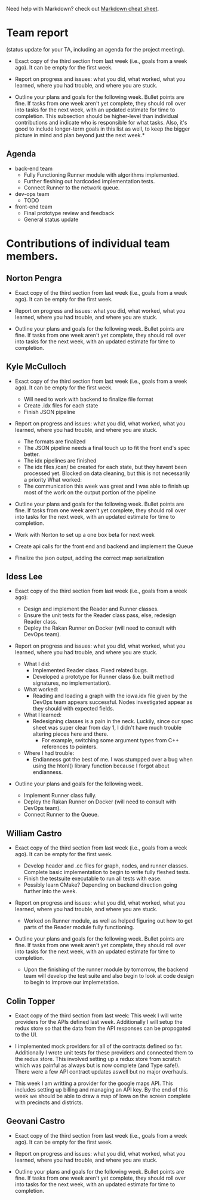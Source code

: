 Need help with Markdown? check out [Markdown cheat sheet](https://github.com/tchapi/markdown-cheatsheet/blob/master/README.md "Markdown cheat sheet").

# Team report #
(status update for your TA, including an agenda for the project meeting).

* Exact copy of the third section from last week (i.e., goals from a week ago). It can be empty for the first week.

* Report on progress and issues: what you did, what worked, what you learned, where you had trouble, and where you are stuck.

* Outline your plans and goals for the following week. Bullet points are fine. If tasks from one week aren't yet complete, they should roll over into tasks for the next week, with an updated estimate for time to completion. This subsection should be higher-level than individual contributions and indicate who is responsible for what tasks. Also, it's good to include longer-term goals in this list as well, to keep the bigger picture in mind and plan beyond just the next week.*

## Agenda ##

* back-end team
  * Fully Functioning Runner module with algorithms implemented.
  * Further fleshing out hardcoded implementation tests.
  * Connect Runner to the network queue.
* dev-ops team
  * TODO
* front-end team
  * Final prototype review and feedback
  * General status update

# Contributions of individual team members. #

## Norton Pengra ##

* Exact copy of the third section from last week (i.e., goals from a week ago). It can be empty for the first week.

* Report on progress and issues: what you did, what worked, what you learned, where you had trouble, and where you are stuck.

* Outline your plans and goals for the following week. Bullet points are fine. If tasks from one week aren't yet complete, they should roll over into tasks for the next week, with an updated estimate for time to completion.

## Kyle McCulloch ##

* Exact copy of the third section from last week (i.e., goals from a week ago). It can be empty for the first week.
  * Will need to work with backend to finalize file format
  * Create .idx files for each state
  * Finish JSON pipeline

* Report on progress and issues: what you did, what worked, what you learned, where you had trouble, and where you are stuck.
  * The formats are finalized
  * The JSON pipeline needs a final touch up to fit the front end's spec better.
  * The idx pipelines are finished
  * The idx files /can/ be created for each state, but they havent been processed yet. Blocked on data cleaning, but this is not necessarily a priority
  What worked:
  * The communication this week was great and I was able to finish up most of the work on the output portion of the pipeline

* Outline your plans and goals for the following week. Bullet points are fine. If tasks from one week aren't yet complete, they should roll over into tasks for the next week, with an updated estimate for time to completion.
 * Work with Norton to set up a one box beta for next week
 * Create api calls for the front end and backend and implement the Queue
 * Finalize the json output, adding the correct map serialization

## Idess Lee ## 

* Exact copy of the third section from last week (i.e., goals from a week ago):
  * Design and implement the Reader and Runner classes.
  * Ensure the unit tests for the Reader class pass, else, redesign Reader class.
  * Deploy the Rakan Runner on Docker (will need to consult with DevOps team).

* Report on progress and issues: what you did, what worked, what you learned, where you had trouble, and where you are stuck.
  * What I did:
    * Implemented Reader class. Fixed related bugs.
    * Developed a prototype for Runner class (i.e. built method signatures, no implementation).
  * What worked:
    * Reading and loading a graph with the iowa.idx file given by the DevOps team appears successful. Nodes investigated appear as they should with expected fields.
  * What I learned:
    * Redesigning classes is a pain in the neck. Luckily, since our spec sheet was super clear from day 1, I didn't have much trouble altering pieces here and there.
      * For example, switching some argument types from C++ references to pointers.
  * Where I had trouble:
    * Endianness got the best of me. I was stumpped over a bug when using the htonl() library function because I forgot about endianness.

* Outline your plans and goals for the following week.
  * Implement Runner class fully.
  * Deploy the Rakan Runner on Docker (will need to consult with DevOps team).
  * Connect Runner to the Queue.

## William Castro ##

* Exact copy of the third section from last week (i.e., goals from a week ago). It can be empty for the first week.

	* Develop header and .cc files for graph, nodes, and runner classes. Complete basic implementation to begin to write fully fleshed tests.
	* Finish the testsuite executable to run all tests with ease.
	* Possibly learn CMake? Depending on backend direction going further into the week.

* Report on progress and issues: what you did, what worked, what you learned, where you had trouble, and where you are stuck.
	* Worked on Runner module, as well as helped figuring out how to get parts of the Reader module fully functioning.

* Outline your plans and goals for the following week. Bullet points are fine. If tasks from one week aren't yet complete, they should roll over into tasks for the next week, with an updated estimate for time to completion.
	* Upon the finishing of the runner module by tomorrow, the backend team will develop the test suite and also begin to look at code design to begin to improve our implemetation. 

## Colin Topper ##

* Exact copy of the third section from last week: This week I will write providers for the APIs defined last week. Additionally I will setup the redux store so that the data from the API responses can be propogated to the UI.

* I implemented mock providers for all of the contracts defined so far. Additionally I wrote unit tests for these providers and connected them to the redux store. This involved setting up a redux store from scratch which was painful as always but is now complete (and Type safe!). There were a few API contract updates aswell but no major overhauls.

* This week I am writting a provider for the google maps API. This includes setting up billing and managing an API key. By the end of this week we should be able to draw a map of Iowa on the screen complete with precincts and districts.

## Geovani Castro ##

* Exact copy of the third section from last week (i.e., goals from a week ago). It can be empty for the first week.

* Report on progress and issues: what you did, what worked, what you learned, where you had trouble, and where you are stuck.

* Outline your plans and goals for the following week. Bullet points are fine. If tasks from one week aren't yet complete, they should roll over into tasks for the next week, with an updated estimate for time to completion. 
